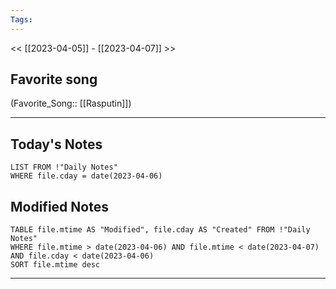 ```yaml
---
Tags:
---
```

<< [[2023-04-05]] - [[2023-04-07]] >>
## Favorite song
(Favorite_Song:: [[Rasputin]])

___
## Today's Notes
```dataview
LIST FROM !"Daily Notes"
WHERE file.cday = date(2023-04-06)
```
## Modified Notes
```dataview
TABLE file.mtime AS "Modified", file.cday AS "Created" FROM !"Daily Notes" 
WHERE file.mtime > date(2023-04-06) AND file.mtime < date(2023-04-07) AND file.cday < date(2023-04-06)
SORT file.mtime desc
```
___
